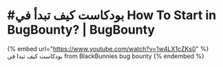 # &#x20;#بودكاست كيف تبدأ في How To Start in BugBounty? | BugBounty&#x20;

{% embed url="https://www.youtube.com/watch?v=1w4LX1cZKs0" %}
بودكاست كيف تبدا في from  BlackBunnies bug bounty&#x20;
{% endembed %}
